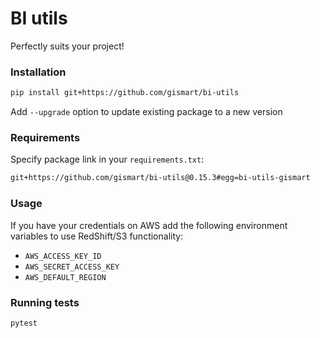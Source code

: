 # BI utils

Perfectly suits your project!

### Installation

```bash
pip install git+https://github.com/gismart/bi-utils
```

Add `--upgrade` option to update existing package to a new version

### Requirements

Specify package link in your `requirements.txt`:

```txt
git+https://github.com/gismart/bi-utils@0.15.3#egg=bi-utils-gismart
```

### Usage

If you have your credentials on AWS add the following environment variables to use RedShift/S3 functionality:

- `AWS_ACCESS_KEY_ID`
- `AWS_SECRET_ACCESS_KEY`
- `AWS_DEFAULT_REGION`

### Running tests

```bash
pytest
```
